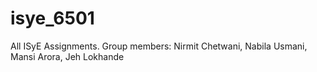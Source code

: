 # isye_6501
All ISyE Assignments. 
Group members: Nirmit Chetwani, Nabila Usmani, Mansi Arora, Jeh Lokhande
